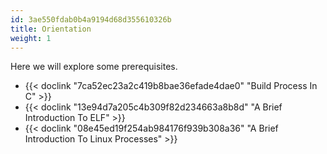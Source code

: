 ```yaml
---
id: 3ae550fdab0b4a9194d68d355610326b
title: Orientation
weight: 1
---
```


Here we will explore some prerequisites.

- {{< doclink "7ca52ec23a2c419b8bae36efade4dae0" "Build Process In C" >}}
- {{< doclink "13e94d7a205c4b309f82d234663a8b8d" "A Brief Introduction To ELF" >}}
- {{< doclink "08e45ed19f254ab984176f939b308a36" "A Brief Introduction To Linux Processes" >}}
